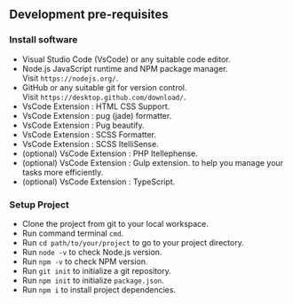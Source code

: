 ## Development pre-requisites

### Install software
- Visual Studio Code (VsCode) or any suitable code editor.
- Node.js JavaScript runtime and NPM package manager.  
  Visit `https://nodejs.org/`.
- GitHub or any suitable git for version control.  
  Visit `https://desktop.github.com/download/`.
- VsCode Extension : HTML CSS Support.
- VsCode Extension : pug (jade) formatter.
- VsCode Extension : Pug beautify.
- VsCode Extension : SCSS Formatter.
- VsCode Extension : SCSS ItelliSense.
- (optional) VsCode Extension : PHP Itellephense.
- (optional) VsCode Extension : Gulp extension. to help you manage your tasks more efficiently.
- (optional) VsCode Extension : TypeScript.

### Setup Project
- Clone the project from git to your local workspace.
- Run command terminal `cmd`.
- Run `cd path/to/your/project` to go to your project directory.
- Run `node -v` to check Node.js version.
- Run `npm -v` to check NPM version.
- Run `git init` to initialize a git repository.
- Run `npm init` to initialize `package.json`.
- Run `npm i` to install project dependencies.